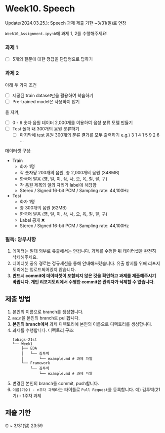 # Week10. Speech

Update(2024.03.25.): Speech 과제 제출 기한 ~3/31(일)로 연장

`Week10_Assignment.ipynb`에 과제 1, 2를 수행해주세요!

### 과제 1
- [ ] 5개의 질문에 대한 정답을 단답형으로 답하기

### 과제 2
아래 두 가지 조건
- [ ] 제공된 train dataset만을 활용하여 학습하기
- [ ] Pre-trained model은 사용하지 않기

을 지켜,
- [ ] 0 - 9 숫자 음원 데이터 2,000개를 이용하여 음성 분류 모델 만들기
- [ ] Test 폴더 내 300개의 음원 분류하기
  - [ ] 마지막에 test 음원 300개의 분류 결과를 모두 출력하기 e.g.) 3 1 4 1 5 9 2 6 ...

데이터셋 구성:
- Train
  - 화자 1명
  - 각 숫자당 200개의 음원, 총 2,000개의 음원 (348MB)
  - 한국어 발음 (영, 일, 이, 삼, 사, 오, 육, 칠, 팔, 구)
  - 각 음원 제목의 일의 자리가 label에 해당함
  - Stereo / Signed 16-bit PCM / Sampling rate: 44,100Hz
- Test
  - 화자 1명
  - 총 300개의 음원 (62MB)
  - 한국어 발음 (영, 일, 이, 삼, 사, 오, 육, 칠, 팔, 구)
  - Label 공개 ❌
  - Stereo / Signed 16-bit PCM / Sampling rate: 44,100Hz

### 필독: 당부사항

1. 데이터는 절대 외부로 유출해서는 안됩니다. 과제를 수행한 뒤 데이터셋을 완전히 삭제해주세요.
2. 데이터셋 공유 경로는 정규세션을 통해 안내해드렸습니다. 유출 방지를 위해 리포지토리에는 업로드되어있지 않습니다.
3. **반드시 commit에 데이터셋이 포함되지 않은 것을 확인하고 과제를 제출해주시기 바랍니다. 개인 리포지토리에서 수행한 commit은 관리자가 삭제할 수 없습니다.**

## 제출 방법
1. 본인의 이름으로 branch를 생성합니다.
2. `main`을 본인의 branch로 pull합니다.
3. **본인의 branch에서** 과제 디렉토리에 본인의 이름으로 디렉토리를 생성합니다.
4. 과제를 수행합니다. 디렉토리 구조:
   ```
   tobigs-21st
   └── Week1
       ├── EDA
       │   └── 김투빅
       │       └── example.md # 과제 파일
       └── Framework
           └── 김투빅
               └── example.md # 과제 파일
   ```
5. 변경된 본인의 branch를 commit, push합니다.
6. `이름(기수) - n주차 과제`라는 타이틀로 `Pull Request`를 등록합니다. 예) 김투빅(21기) - 1주차 과제

## 제출 기한
⏰ ~ 3/31(일) 23:59
